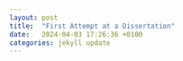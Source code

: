```yaml
---
layout: post
title:  "First Attempt at a Dissertation"
date:   2024-04-03 17:26:36 +0100
categories: jekyll update
---
```


